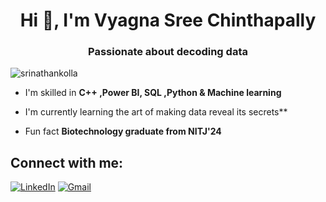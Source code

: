 <h1 align="center">Hi 👋, I'm Vyagna Sree Chinthapally</h1>
<h3 align="center">Passionate about decoding data</h3>

<p align="left"> <img src="https://visitor-badge.laobi.icu/badge?page_id=Vyagna.Vyagna&" alt="srinathankolla" /> </p>

- I'm skilled in **C++ ,Power BI, SQL ,Python & Machine learning**

- I'm currently learning the art of making data reveal its secrets**

- Fun fact **Biotechnology graduate from NITJ'24**


## Connect with me:
[![LinkedIn](https://img.shields.io/badge/LinkedIn-%230077B5.svg?logo=linkedin&logoColor=white)](www.linkedin.com/in/vyagna-sree-chinthapally-aa3a88203) [![Gmail](https://img.shields.io/badge/Gmail-%23D14836.svg?logo=gmail&logoColor=white)](mailto:vyagnasree.ch@gmail.com) 
